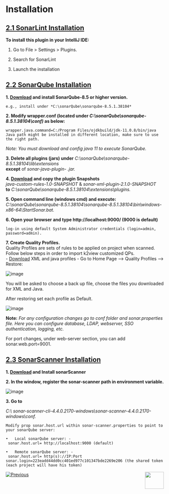 # Installation



## <u>2.1 SonarLint Installation</u>

**To install this plugin in your IntelliJ IDE:**

1. Go to File > Settings > Plugins.

2. Search for SonarLint

3. Launch the installation

   

## <u>2.2	SonarQube Installation</u>

**1. [Download](https://www.sonarqube.org/downloads/) and install SonarQube-8.5 or higher version.**
	
	
 	e.g., install under *C:\sonarQube\sonarqube-8.5.1.38104*

**2. Modify wrapper.conf  (located under *C:\sonarQube\sonarqube-8.5.1.38104\conf)* as below:**

	wrapper.java.command=C:/Program Files/ojdkbuild/jdk-11.0.8/bin/java
	Java path might be installed in different location, make sure to use the right path.

   *Note: You must download and config java 11 to execute SonarQube.*

   
**3. Delete all plugins (jars) under** *C:\sonarQube\sonarqube-8.5.1.38104\lib\extensions*   
	**except** of *sonar-java-plugin-* *.jar.*


**4. [Download](https://github.com/k2view-academy/K2View-Academy/tree/Academy_6.2/articles/COE/SonarQube/05_Reference_and_Document) and copy the plugin Snapshots**   
	*java-custom-rules-1.0-SNAPSHOT* & *sonar-xml-plugin-2.1.0-SNAPSHOT*  
	**to** 
	*C:\sonarQube\sonarqube-8.5.1.38104\extensions\plugins.*

**5. Open command line (windows cmd) and execute:**  
 	*C:\sonarQube\sonarqube-8.5.1.38104\sonarqube-8.5.1.38104\bin\windows-x86-64\StartSonar.bat.*

**6. Open your browser and type http://localhost:9000/ (9000 is default)**  

	log-in using default System Administrator credentials (login=admin, password=admin).

**7. Create Quality Profiles.**  
   Quality Profiles are sets of rules to be applied on project when scanned. 
 	Follow below steps in order to import k2view customized QPs.  
   	- [Download](https://github.com/k2view-academy/K2View-Academy/tree/Academy_6.2/articles/COE/SonarQube/05_Reference_and_Document) XML and java profiles
   	- Go to Home Page --> Quality Profiles --> Restore:
	
	
![image](/articles/COE/SonarQube/images/09_restore.png)
	
You will be asked to choose a back up file, choose the files you downloaded for XML and Java.  
   	
After restoring set each profile as Default.
	
![image](/articles/COE/SonarQube/images/13_default.png)
 
**Note:**
	*For any configuration changes go to conf folder and sonar.properties file.
	Here you can configure database, LDAP, webserver, SSO authentication, logging, etc.*
	
For port changes, under web-server section, you can add sonar.web.port=9001.



## <u>2.3	 SonarScanner Installation</u>

**1. [Download](https://docs.sonarqube.org/latest/analysis/scan/sonarscanner/) and Install sonarScanner** 
  
   
**2. In the window, register the sonar-scanner path in environment variable.**

  ![image](/articles/COE/SonarQube/images/02_installation.png)

**3. Go to**

   *C:\ sonar-scanner-cli-4.4.0.2170-windows\sonar-scanner-4.4.0.2170-windows\conf.* 
   	
	Modify prop sonar.host.url within sonar-scanner.properties to point to your sonarQube server:  

   	•	Local sonarQube server: -  
   	 sonar.host.url= http://localhost:9000 (default)  

   	•	Remote sonarQube server: -  
  	 sonar.host.url= http(s)://IP:Port       sonar.login=223eadd44dd0cc401ed977c101347bde2269e206 (the shared token (each project will have his token)



[![Previous](/articles/COE/SonarQube/images/Previous.png)](articles/COE/SonarQube/01_Overview/README.md)[<img align="right" width="60" height="54" src="/articles/COE/SonarQube/images/Next.png">](/articles/COE/SonarQube/03_Operation/README.md)
